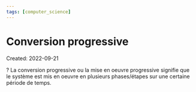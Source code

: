 ```yaml
---
tags: [computer_science] 
---
```

# Conversion progressive
Created: 2022-09-21

?
La conversion progressive ou la mise en oeuvre progressive signifie que le système est mis en oeuvre en plusieurs phases/étapes sur une certaine période de temps.
<!--SR:!2024-05-26,141,230-->